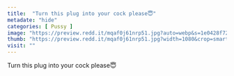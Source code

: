 ```yaml
---
title:  "Turn this plug into your cock please😇"
metadate: "hide"
categories: [ Pussy ]
image: "https://preview.redd.it/mqaf0j61nrp51.jpg?auto=webp&s=1e0428f7226e9a004e2aac81cda8846a4c37796b"
thumb: "https://preview.redd.it/mqaf0j61nrp51.jpg?width=1080&crop=smart&auto=webp&s=effef9fb20f8dfdaaa5a2fa9592c477fd1a932ed"
visit: ""
---
```

Turn this plug into your cock please😇
